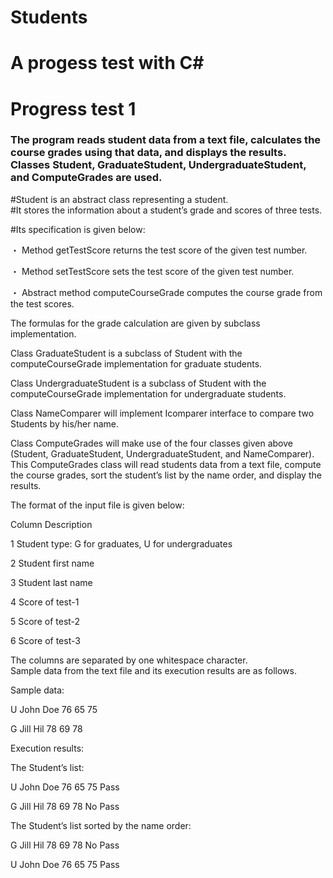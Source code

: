# Students
# A progess test with C#


# Progress test 1

### The program reads student data from a text file, calculates the course grades using that data, and displays the results.  Classes Student, GraduateStudent, UndergraduateStudent, and ComputeGrades are used.

#Student is an abstract class representing a student.  
#It stores the information about a student’s grade and scores of three tests.  

#Its specification is given below:

・	Method getTestScore returns the test score of the given test number.

・	Method setTestScore sets the test score of the given test number.

・	Abstract method computeCourseGrade computes the course grade from the test scores. 


The formulas for the grade calculation are given by subclass implementation.

Class GraduateStudent is a subclass of Student with the computeCourseGrade implementation for graduate students.

Class UndergraduateStudent is a subclass of Student with the computeCourseGrade implementation for undergraduate students.

Class NameComparer will implement Icomparer interface to compare two Students by his/her name.

Class ComputeGrades will make use of the four classes given above (Student, GraduateStudent, UndergraduateStudent, and NameComparer).  
This ComputeGrades class will read students data from a text file, compute the course grades, sort the student’s list  by the name order, and display the results.  


The format of the input file is given below:

Column	Description

1	Student type: G for graduates, U for undergraduates

2	Student first name

3	Student last name

4	Score of test-1

5	Score of test-2

6	Score of test-3

The columns are separated by one whitespace character.  
Sample data from the text file and its execution results are as follows.

Sample data:

U  John Doe  76  65  75

G  Jill Hil  78  69  78

Execution results:	

The Student’s list:

U John Doe  76  65  75  Pass

G Jill Hil  78  69  78  No Pass


The Student’s list sorted by the name order:

G Jill Hil  78  69  78  No Pass

U John Doe  76  65  75  Pass

